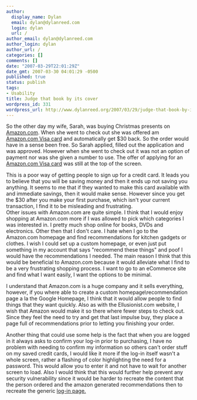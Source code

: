 ```yaml
---
author:
  display_name: Dylan
  email: dylan@dylanreed.com
  login: dylan
  url: /
author_email: dylan@dylanreed.com
author_login: dylan
author_url: /
categories: []
comments: []
date: "2007-03-29T22:01:29Z"
date_gmt: 2007-03-30 04:01:29 -0500
published: true
status: publish
tags:
- Usability
title: Judge that book by its cover
wordpress_id: 331
wordpress_url: http://www.dylanreed.org/2007/03/29/judge-that-book-by-its-cover/
---
```


So the other day my wife, Sarah, was buying Christmas presents on [Amazon.com][1]. When she went to check out she was offered am [Amazon.com Visa card][2] and automatically get $30 back. So the order would have in a sense been free. So Sarah applied, filled out the application and was approved. However when she went to check out it was not an option of payment nor was she given a number to use. The offer of applying for an [Amazon.com Visa card][2] was still at the top of the screen.

   [1]: http://www.amazon.com
   [2]: http://www.amazon.com/gp/product/handle-buy-box/ref=dp_start-buy-box-form_1/002-1588246-5953645

This is a poor way of getting people to sign up for a credit card. It leads you to believe that you will be saving money and then it ends up not saving you anything. It seems to me that if they wanted to make this card available with and immediate savings, then it would make sense. However since you get the $30 after you make your first purchase, which isn't your current transaction, I find it to be misleading and frustrating.  
Other issues with Amazon.com are quite simple. I think that I would enjoy shopping at Amazon.com more if I was allowed to pick which categories I was interested in. I pretty much shop online for books, DVDs and electronics. Other then that I don't care. I hate when I go to the Amazon.com homepage and find recommendations for kitchen gadgets or clothes. I wish I could set up a custom homepage, or even just put something in my account that says "recommend these things" and poof I would have the recommendations I needed. The main reason I think that this would be beneficial to Amazon.com because it would alleviate what I find to be a very frustrating shopping process. I want to go to an eCommerce site and find what I want easily, I want the options to be minimal.

I understand that Amazon.com is a huge company and it sells everything, however, if you where able to create a custom homepage\recommendation page a la the Google Homepage, I think that it would allow people to find things that they want quickly. Also as with the Ellusionist.com website, I wish that Amazon would make it so there where fewer steps to check out. Since they feel the need to try and get that last impulse buy, they place a page full of recommendations prior to letting you finishing your order.

Another thing that could use some help is the fact that when you are logged in it always asks to confirm your log-in prior to purchasing, I have no problem with needing to confirm my information so others can't order stuff on my saved credit cards, I would like it more if the log-in itself wasn't a whole screen, rather a flashing of color highlighting the need for a password. This would allow you to enter it and not have to wait for another screen to load. Also I would think that this would further help prevent any security vulnerability since it would be harder to recreate the content that the person ordered and the amazon generated recommendations then to recreate the generic [log-in page.][3]

   [3]: http://www.amazon.com/gp/cart/view.html/ref=ord_cart_shr/002-1588246-5953645

